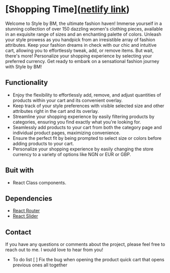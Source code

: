 

# [Shopping Time]([netlify link](https://stylebybm.netlify.app/))
Welcome to Style by BM, the ultimate fashion haven! Immerse yourself in a stunning collection of over 150 dazzling women's clothing pieces, available in an exquisite range of sizes and an enchanting palette of colors. Unleash your style prowess as you handpick from an irresistible array of fashion attributes. Keep your fashion dreams in check with our chic and intuitive cart, allowing you to effortlessly tweak, add, or remove items. But wait, there's more! Personalize your shopping experience by selecting your preferred currency. Get ready to embark on a sensational fashion journey with Style by BM!

## Functionality
- Enjoy the flexibility to effortlessly add, remove, and adjust quantities of products within your cart and its convenient overlay.
- Keep track of your style preferences with visible selected size and other attributes right in the cart and its overlay.
- Streamline your shopping experience by easily filtering products by categories, ensuring you find exactly what you're looking for.
- Seamlessly add products to your cart from both the category page and individual product pages, maximizing convenience.
- Ensure the perfect fit by being prompted to select size or colors before adding products to your cart.
- Personalize your shopping experience by easily changing the store currency to a variety of options like NGN or EUR or GBP.

## Buit with
-  React Class components.


## Dependencies

- [React Router](https://www.npmjs.com/package/react-router-dom)
- [React Slider](https://www.npmjs.com/package/react-simple-image-slider)


## Contact
If you have any questions or comments about the project, please feel free to reach out to me. I would love to hear from you!


- To do list
[ ] Fix the bug when opening the product quick cart that opens previous ones all together
